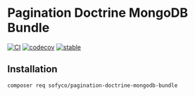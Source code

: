 # Pagination Doctrine MongoDB Bundle

[![CI](https://github.com/sofyco/pagination-doctrine-mongodb-bundle/actions/workflows/ci.yaml/badge.svg)](https://github.com/sofyco/pagination-doctrine-mongodb-bundle/actions/workflows/ci.yaml)
[![codecov](https://codecov.io/gh/sofyco/pagination-doctrine-mongodb-bundle/branch/main/graph/badge.svg)](https://codecov.io/gh/sofyco/pagination-doctrine-mongodb-bundle)
[![stable](http://poser.pugx.org/sofyco/pagination-doctrine-mongodb-bundle/v)](https://packagist.org/packages/sofyco/pagination-doctrine-mongodb-bundle)

## Installation

```bash
composer req sofyco/pagination-doctrine-mongodb-bundle
```
